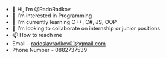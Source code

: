 - 👋 Hi, I’m @RadoRadkov
- 👀 I’m interested in Programming
- 🌱 I’m currently learning C++, C#, JS, OOP
- 💞️ I’m looking to collaborate on internship or junior positions
- 📫 How to reach me
- Email - radoslavradkov01@gmail.com
- Phone Number - 0882737539

<!---
RadoRadkov/RadoRadkov is a ✨ special ✨ repository because its `README.md` (this file) appears on your GitHub profile.
You can click the Preview link to take a look at your changes.
--->
